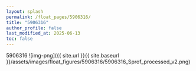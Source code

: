 ```yaml
---
layout: splash
permalink: /float_pages/5906316/
title: "5906316"
author_profile: false
last_modified_at: 2025-06-13
toc: false
---
```

 
5906316
![img-png]({{ site.url }}{{ site.baseurl }}/assets/images/float_figures/5906316/5906316_Sprof_processed_v2.png)